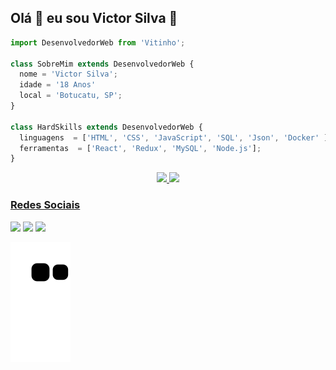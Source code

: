 ## Olá 🤙 eu sou Victor Silva 🤪
```js
import DesenvolvedorWeb from 'Vitinho';

class SobreMim extends DesenvolvedorWeb {
  nome = 'Victor Silva';
  idade = '18 Anos'
  local = 'Botucatu, SP';
}

class HardSkills extends DesenvolvedorWeb {
  linguagens  = ['HTML', 'CSS', 'JavaScript', 'SQL', 'Json', 'Docker' ];
  ferramentas  = ['React', 'Redux', 'MySQL', 'Node.js'];
}
```

<div align="center">
  <a href="https://github.com/VictorSilva27">
  <img height="180em" src="https://github-readme-stats.vercel.app/api?username=VictorSilva27&show_icons=true&theme=dracula&include_all_commits=true&count_private=true"/>
 <img height="180em" src="https://github-readme-stats.vercel.app/api/top-langs/?username=VictorSilva27&layout=compact&langs_count=7&theme=dracula"/>
</div>
<!-- -------------------------------------------------------------- -->

  <h3>Redes Sociais</h3>
  
  <div> 
   
   <p align="left">

  <a href="mailto:victoradaosilva2@gmail.com" alt="Gmail"  target="_blank">
  <img src="https://img.shields.io/badge/-Gmail-FF0000?style=flat-square&labelColor=FF0000&logo=gmail&logoColor=white&link=LINK-DO-SEU-EMAIL" /></a>
  
  <a href="https://www.linkedin.com/in/victor-silva-52b085213/" alt="Linkedin"  target="_blank">
  <img src="https://img.shields.io/badge/-Linkedin-0e76a8?style=flat-square&logo=Linkedin&logoColor=white&link=LINK-DO-SEU-LINKEDIN" /></a>

  <a href="https://instagram.com/_victor.a.s" alt="Instagram"  target="_blank">
  <img src="https://img.shields.io/badge/-Instagram-DF0174?style=flat-square&labelColor=DF0174&logo=instagram&logoColor=white&link=LINK-DO-SEU-INSTAGRAM"/></a>
</p>  

   
  ![Snake animation](https://github.com/VictorSilva27/VictorSilva27/blob/output/github-contribution-grid-snake.svg)
 

 </div>
